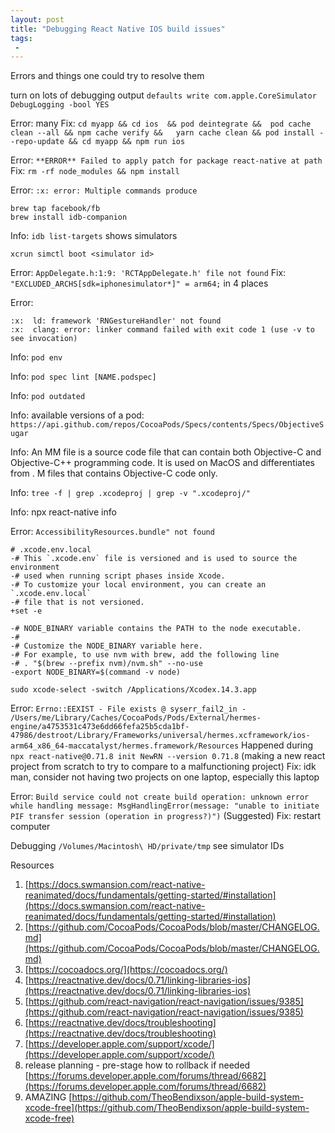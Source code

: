 ```yaml
---
layout: post
title: "Debugging React Native IOS build issues"
tags:
 -
---
```


Errors and things one could try to resolve them
 
 turn on lots of debugging output `defaults write com.apple.CoreSimulator DebugLogging -bool YES`

 Error: many Fix: `cd myapp && cd ios  && pod deintegrate &&  pod cache clean --all && npm cache verify &&   yarn cache clean && pod install --repo-update && cd myapp && npm run ios`

 Error: `**ERROR** Failed to apply patch for package react-native at path` Fix: `rm -rf node_modules && npm install`

 Error: `:x: error: Multiple commands produce `

```
brew tap facebook/fb
brew install idb-companion
```
 Info: `idb list-targets` shows simulators

 `xcrun simctl boot <simulator id>`

 Error: `AppDelegate.h:1:9: 'RCTAppDelegate.h' file not found`
 Fix: `"EXCLUDED_ARCHS[sdk=iphonesimulator*]" = arm64;` in 4 places

 Error: 
 ```
 :x:  ld: framework 'RNGestureHandler' not found
 :x:  clang: error: linker command failed with exit code 1 (use -v to see invocation)
 ```

 Info: `pod env`

 Info: `pod spec lint [NAME.podspec]`

 Info: `pod outdated`

 Info: available versions of a pod: `https://api.github.com/repos/CocoaPods/Specs/contents/Specs/ObjectiveSugar`

 Info: An MM file is a source code file that can contain both Objective-C and Objective-C++ programming code. It is used on MacOS and differentiates from . M files that contains Objective-C code only.

 Info: `tree -f | grep .xcodeproj | grep -v ".xcodeproj/"`

 Info: npx react-native info

 Error: `AccessibilityResources.bundle" not found`


```
# .xcode.env.local
-# This `.xcode.env` file is versioned and is used to source the environment
-# used when running script phases inside Xcode.
-# To customize your local environment, you can create an `.xcode.env.local`
-# file that is not versioned.
+set -e

-# NODE_BINARY variable contains the PATH to the node executable.
-#
-# Customize the NODE_BINARY variable here.
-# For example, to use nvm with brew, add the following line
-# . "$(brew --prefix nvm)/nvm.sh" --no-use
-export NODE_BINARY=$(command -v node)
```

`sudo xcode-select -switch /Applications/Xcodex.14.3.app`


Error: `Errno::EEXIST - File exists @ syserr_fail2_in - /Users/me/Library/Caches/CocoaPods/Pods/External/hermes-engine/a4753531c473e6dd66fefa25b5cda1bf-47986/destroot/Library/Frameworks/universal/hermes.xcframework/ios-arm64_x86_64-maccatalyst/hermes.framework/Resources` Happened during `npx react-native@0.71.8 init NewRN --version 0.71.8` (making a new react project from scratch to try to compare to a malfunctioning project) 
Fix: idk man, consider not having two projects on one laptop, especially this laptop


Error: `Build service could not create build operation: unknown error while handling message: MsgHandlingError(message: "unable to initiate PIF transfer session (operation in progress?)")`
(Suggested) Fix: restart computer

Debugging `/Volumes/Macintosh\ HD/private/tmp` see simulator IDs


 Resources
 1. [https://docs.swmansion.com/react-native-reanimated/docs/fundamentals/getting-started/#installation](https://docs.swmansion.com/react-native-reanimated/docs/fundamentals/getting-started/#installation)
 1. [https://github.com/CocoaPods/CocoaPods/blob/master/CHANGELOG.md](https://github.com/CocoaPods/CocoaPods/blob/master/CHANGELOG.md)
 1. [https://cocoadocs.org/](https://cocoadocs.org/)
 1. [https://reactnative.dev/docs/0.71/linking-libraries-ios](https://reactnative.dev/docs/0.71/linking-libraries-ios)
 1. [https://github.com/react-navigation/react-navigation/issues/9385](https://github.com/react-navigation/react-navigation/issues/9385)
 1. [https://reactnative.dev/docs/troubleshooting](https://reactnative.dev/docs/troubleshooting)
 1. [https://developer.apple.com/support/xcode/](https://developer.apple.com/support/xcode/)
 1. release planning - pre-stage how to rollback if needed [https://forums.developer.apple.com/forums/thread/6682](https://forums.developer.apple.com/forums/thread/6682)
 1. AMAZING [https://github.com/TheoBendixson/apple-build-system-xcode-free](https://github.com/TheoBendixson/apple-build-system-xcode-free)


